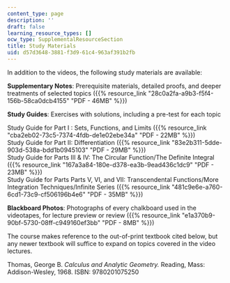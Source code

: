 ```yaml
---
content_type: page
description: ''
draft: false
learning_resource_types: []
ocw_type: SupplementalResourceSection
title: Study Materials
uid: d57d3648-3881-f3d9-61c4-963af391b2fb
---
```

In addition to the videos, the following study materials are available:

**Supplementary Notes**: Prerequisite materials, detailed proofs, and deeper treatments of selected topics ({{% resource_link "28c0a2fa-a9b3-f5f4-156b-58ca0dcb4155" "PDF - 46MB" %}})

**Study Guides**: Exercises with solutions, including a pre-test for each topic

Study Guide for Part I : Sets, Functions, and Limits ({{% resource_link "cba2eb02-73c5-7374-4fdb-de1e02ebe34a" "PDF - 22MB" %}})         
Study Guide for Part II: Differentiation ({{% resource_link "83e2b311-5dde-903d-538a-bdd1b0945103" "PDF - 29MB" %}})         
Study Guide for Parts III & IV: The Circular Function/The Definite Integral ({{% resource_link "167a3a84-180e-d378-ea3b-9ead436c1dc9" "PDF - 23MB" %}})         
Study Guide for Parts Parts V, VI, and VII: Transcendental Functions/More Integration Techniques/Infinite Series ({{% resource_link "481c9e6e-a760-6cd1-73c9-cf506196b4e6" "PDF - 35MB" %}})

**Blackboard Photos**: Photographs of every chalkboard used in the videotapes, for lecture preview or review ({{% resource_link "e1a370b9-90bf-5730-08ff-c949160ef3bb" "PDF - 8MB" %}})

The course makes reference to the out-of-print textbook cited below, but any newer textbook will suffice to expand on topics covered in the video lectures.

Thomas, George B. *Calculus and Analytic Geometry.* Reading, Mass: Addison-Wesley, 1968. ISBN: 9780201075250